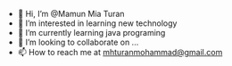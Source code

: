 - 👋 Hi, I’m @Mamun Mia Turan
- 👀 I’m interested in learning new technology
- 🌱 I’m currently learning java programing 
- 💞️ I’m looking to collaborate on ...
- 📫 How to reach me at mhturanmohammad@gmail.com

<!---
Shiftgithub/Shiftgithub is a ✨ special ✨ repository because its `README.md` (this file) appears on your GitHub profile.
You can click the Preview link to take a look at your changes.
--->
